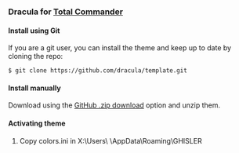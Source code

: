 ### Dracula for [Total Commander](https://www.ghisler.com/)

#### Install using Git

If you are a git user, you can install the theme and keep up to date by cloning the repo:

    $ git clone https://github.com/dracula/template.git

#### Install manually

Download using the [GitHub .zip download](https://github.com/dracula/template/archive/master.zip) option and unzip them.

#### Activating theme

1. Copy colors.ini in X:\Users\ <username> \AppData\Roaming\GHISLER
